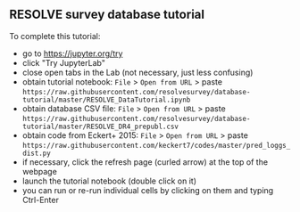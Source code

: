 ## RESOLVE survey database tutorial

To complete this tutorial:

 * go to https://jupyter.org/try
 * click "Try JupyterLab"
 * close open tabs in the Lab (not necessary, just less confusing)
 * obtain tutorial notebook: `File` > `Open from URL` > paste `https://raw.githubusercontent.com/resolvesurvey/database-tutorial/master/RESOLVE_DataTutorial.ipynb`
 * obtain database CSV file: `File` > `Open from URL` > paste `https://raw.githubusercontent.com/resolvesurvey/database-tutorial/master/RESOLVE_DR4_prepubl.csv`
 * obtain code from Eckert+ 2015: `File` > `Open from URL` > paste `https://raw.githubusercontent.com/keckert7/codes/master/pred_loggs_dist.py`
 * if necessary, click the refresh page (curled arrow) at the top of the webpage
 * launch the tutorial notebook (double click on it)
 * you can run or re-run individual cells by clicking on them and typing Ctrl-Enter
